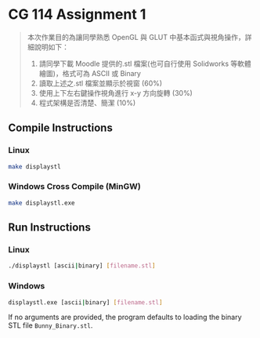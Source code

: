 # CG 114 Assignment 1

> 本次作業目的為讓同學熟悉 OpenGL 與 GLUT 中基本函式與視角操作，詳
> 細說明如下：
> 1. 請同學下載 Moodle 提供的.stl 檔案(也可自行使用 Solidworks 等軟體繪圖)，格式可為 ASCII 或 Binary
> 2. 讀取上述之.stl 檔案並顯示於視窗 (60%)
> 3. 使用上下左右鍵操作視角進行 x-y 方向旋轉 (30%)
> 4. 程式架構是否清楚、簡潔 (10%)

## Compile Instructions
### Linux
```bash
make displaystl
```
### Windows Cross Compile (MinGW)
```bash
make displaystl.exe
```

## Run Instructions
### Linux
```bash
./displaystl [ascii|binary] [filename.stl]
```
### Windows
```bash
displaystl.exe [ascii|binary] [filename.stl]
```

If no arguments are provided, the program defaults to loading the binary STL file `Bunny_Binary.stl`.